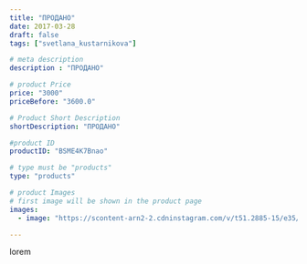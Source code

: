 ```yaml
---
title: "ПРОДАНО"
date: 2017-03-28
draft: false
tags: ["svetlana_kustarnikova"]

# meta description
description : "ПРОДАНО"

# product Price
price: "3000"
priceBefore: "3600.0"

# Product Short Description
shortDescription: "ПРОДАНО"

#product ID
productID: "BSME4K7Bnao"

# type must be "products"
type: "products"

# product Images
# first image will be shown in the product page
images:
  - image: "https://scontent-arn2-2.cdninstagram.com/v/t51.2885-15/e35/17662594_1875640622648760_8564592571261648896_n.jpg?se=7&tp=1&_nc_ht=scontent-arn2-2.cdninstagram.com&_nc_cat=100&_nc_ohc=u450F37OuckAX_IoI6f&ccb=7-4&oh=07b98c6bd2f46651084a08eba42493eb&oe=6081E0F1&ig_cache_key=MTQ4MDU3OTgyOTcwMjQ4OTc2OA%3D%3D.2-ccb7-4"

---
```

lorem
